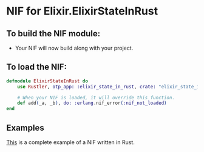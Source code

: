 # NIF for Elixir.ElixirStateInRust

## To build the NIF module:

- Your NIF will now build along with your project.

## To load the NIF:

```elixir
defmodule ElixirStateInRust do
    use Rustler, otp_app: :elixir_state_in_rust, crate: "elixir_state_in_rust"

    # When your NIF is loaded, it will override this function.
    def add(_a, _b), do: :erlang.nif_error(:nif_not_loaded)
end
```

## Examples

[This](https://github.com/hansihe/NifIo) is a complete example of a NIF written in Rust.
